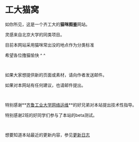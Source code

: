 # 工大猫窝

如你所见，这是一个齐工大的**猫咪图鉴**网站。<br/>

灵感来自北京大学的同类项目。<br/>

目前本网站采用猫咪常出没的地点作为分类标准<br/>

希望各位撸猫愉快 ^ ^ <br/>

<br/>

如果大家想提供新的页面或素材，请向作者发送邮件。

如果对本网站有任何建议，也请邮件提出。

<br/>

特别感谢**[齐鲁工业大学网络运维](https://www.qlunet.cn/)**的好兄弟对本站提出技术性指导。<br/>

特别感谢2班的好同学们参与了本站的beta测试。<br/>

<br/>

想要知道本站最近的更新内容，参见[更新日志](ChangeLog.md)

